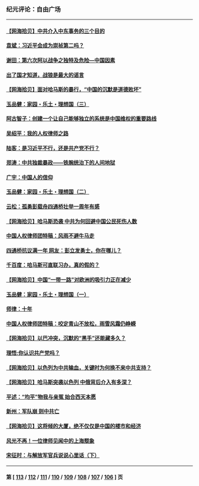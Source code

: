### 纪元评论：自由广场
---
#### [【网海拾贝】中共介入中东事务的三个目的](../../pages/nsc993/n14099317.md) 
#### [袁斌：习近平会成为崇祯第二吗？](../../pages/nsc993/n14098617.md) 
#### [谢田：第六次阿以战争之独特及危险—中国因素](../../pages/nsc993/n14098560.md) 
#### [出了国才知道，战狼是最大的谣言](../../pages/nsc993/n14098283.md) 
#### [【网海拾贝】面对哈马斯的暴行，“中国的沉默是道德败坏”](../../pages/nsc993/n14097796.md) 
#### [玉品健：家园・乐土・理想国（三）](../../pages/nsc993/n14093720.md) 
#### [阿古智子：创建一个让自己能够独立的系统是中国维权的重要路线](../../pages/nsc993/n14096336.md) 
#### [吴绍平：我的人权律师之路](../../pages/nsc993/n14095662.md) 
#### [陆客：是习近平不行，还是共产党不行？](../../pages/nsc993/n14095886.md) 
#### [郑涛：中共独裁暴政——铁腕统治下的人间地狱](../../pages/nsc993/n14095872.md) 
#### [广宇：中国人的信仰](../../pages/nsc993/n14095640.md) 
#### [玉品健：家园・乐土・理想国（二）](../../pages/nsc993/n14095657.md) 
#### [云松：孤勇彭载舟四通桥壮举一周年有感](../../pages/nsc993/n14095635.md) 
#### [【网海拾贝】哈马斯恐袭 中共为何回避中国公民死伤人数](../../pages/nsc993/n14095560.md) 
#### [中国人权律师团特稿：风雨不避牛马走](../../pages/nsc993/n14094315.md) 
#### [四通桥抗议满一年 网友：彭立发勇士，你在哪儿？](../../pages/nsc993/n14095129.md) 
#### [千百度：哈马斯可直联习办，真的假的？](../../pages/nsc993/n14095077.md) 
#### [【网海拾贝】中国“一带一路”对欧洲的吸引力正在减少](../../pages/nsc993/n14094425.md) 
#### [玉品健：家园・乐土・理想国（一）](../../pages/nsc993/n14094330.md) 
#### [师律：十年](../../pages/nsc993/n14093708.md) 
#### [中国人权律师团特稿：咬定青山不放松，雨雪风霜仍峥嵘](../../pages/nsc993/n14093693.md) 
#### [【网海拾贝】以巴冲突，沉默的“黑手”还能藏多久？](../../pages/nsc993/n14093667.md) 
#### [理悟:你认识共产党吗？](../../pages/nsc993/n14094041.md) 
#### [【网海拾贝】以色列为中共输血，关键时为何换不来中共支持？](../../pages/nsc993/n14092758.md) 
#### [【网海拾贝】哈马斯突袭以色列 中俄背后介入有多深？](../../pages/nsc993/n14091956.md) 
#### [平述：“均平”物我与亲冤 始合西天本愿](../../pages/nsc993/n14091741.md) 
#### [新州：军队崩 则中共亡](../../pages/nsc993/n14091321.md) 
#### [【网海拾贝】这将倾的大厦，绝不仅仅是中国的楼市和经济](../../pages/nsc993/n14091299.md) 
#### [风光不再！一位律师见闻中的上海颓象](../../pages/nsc993/n14091280.md) 
#### [宋征时：与解放军官兵说说心里话（下）](../../pages/nsc993/n14090950.md) 

---
#### 第 [ [113](./113.md) / [112](./112.md) / [111](./111.md) / [110](./110.md) / [109](./109.md) / [108](./108.md) / [107](./107.md) / [106](./106.md) ] 页
